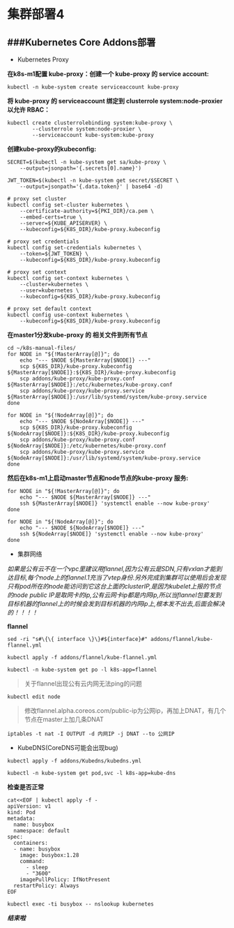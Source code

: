 集群部署4
======
###Kubernetes Core Addons部署
----------

 - Kubernetes Proxy

**在k8s-m1配置 kube-proxy：创建一个 kube-proxy 的 service account:**

```
kubectl -n kube-system create serviceaccount kube-proxy
```

**将 kube-proxy 的 serviceaccount 绑定到 clusterrole system:node-proxier 以允许 RBAC：**

```
kubectl create clusterrolebinding system:kube-proxy \
        --clusterrole system:node-proxier \
        --serviceaccount kube-system:kube-proxy
```

**创建kube-proxy的kubeconfig:**

```
SECRET=$(kubectl -n kube-system get sa/kube-proxy \
    --output=jsonpath='{.secrets[0].name}')

JWT_TOKEN=$(kubectl -n kube-system get secret/$SECRET \
    --output=jsonpath='{.data.token}' | base64 -d)

# proxy set cluster
kubectl config set-cluster kubernetes \
    --certificate-authority=${PKI_DIR}/ca.pem \
    --embed-certs=true \
    --server=${KUBE_APISERVER} \
    --kubeconfig=${K8S_DIR}/kube-proxy.kubeconfig

# proxy set credentials
kubectl config set-credentials kubernetes \
    --token=${JWT_TOKEN} \
    --kubeconfig=${K8S_DIR}/kube-proxy.kubeconfig

# proxy set context
kubectl config set-context kubernetes \
    --cluster=kubernetes \
    --user=kubernetes \
    --kubeconfig=${K8S_DIR}/kube-proxy.kubeconfig

# proxy set default context
kubectl config use-context kubernetes \
    --kubeconfig=${K8S_DIR}/kube-proxy.kubeconfig
```

**在master1分发kube-proxy 的 相关文件到所有节点**

```
cd ~/k8s-manual-files/
for NODE in "${!MasterArray[@]}"; do
    echo "--- $NODE ${MasterArray[$NODE]} ---"
    scp ${K8S_DIR}/kube-proxy.kubeconfig ${MasterArray[$NODE]}:${K8S_DIR}/kube-proxy.kubeconfig
    scp addons/kube-proxy/kube-proxy.conf ${MasterArray[$NODE]}:/etc/kubernetes/kube-proxy.conf
    scp addons/kube-proxy/kube-proxy.service ${MasterArray[$NODE]}:/usr/lib/systemd/system/kube-proxy.service
done

for NODE in "${!NodeArray[@]}"; do
    echo "--- $NODE ${NodeArray[$NODE]} ---"
    scp ${K8S_DIR}/kube-proxy.kubeconfig ${NodeArray[$NODE]}:${K8S_DIR}/kube-proxy.kubeconfig
    scp addons/kube-proxy/kube-proxy.conf ${NodeArray[$NODE]}:/etc/kubernetes/kube-proxy.conf
    scp addons/kube-proxy/kube-proxy.service ${NodeArray[$NODE]}:/usr/lib/systemd/system/kube-proxy.service
done
```

**然后在k8s-m1上启动master节点和node节点的kube-proxy 服务:**

```
for NODE in "${!MasterArray[@]}"; do
    echo "--- $NODE ${MasterArray[$NODE]} ---"
    ssh ${MasterArray[$NODE]} 'systemctl enable --now kube-proxy'
done

for NODE in "${!NodeArray[@]}"; do
    echo "--- $NODE ${NodeArray[$NODE]} ---"
    ssh ${NodeArray[$NODE]} 'systemctl enable --now kube-proxy'
done
```

 - 集群网络

*如果是公有云不在一个vpc里建议用flannel,因为公有云是SDN,只有vxlan才能到达目标,每个node上的flannel.1充当了vtep身份.另外完成到集群可以使用后会发现只有pod所在的node能访问到它这台上面的clusterIP,是因为kubelet上报的节点的node public IP是取网卡的ip,公有云网卡ip都是内网ip,所以当flannel包要发到目标机器的flannel上的时候会发到目标机器的内网ip上,根本发不出去,后面会解决的！！！！*

**flannel**

```
sed -ri "s#\{\{ interface \}\}#${interface}#" addons/flannel/kube-flannel.yml

kubectl apply -f addons/flannel/kube-flannel.yml

kubectl -n kube-system get po -l k8s-app=flannel
```

> 关于flannel出现公有云内网无法ping的问题

```
kubectl edit node
```

> 修改flannel.alpha.coreos.com/public-ip为公网ip，再加上DNAT，有几个节点在master上加几条DNAT

```
iptables -t nat -I OUTPUT -d 内网IP -j DNAT --to 公网IP
```


 - KubeDNS(CoreDNS可能会出现bug)

```
kubectl apply -f addons/Kubedns/kubedns.yml 

kubectl -n kube-system get pod,svc -l k8s-app=kube-dns
```

**检查是否正常**

```
cat<<EOF | kubectl apply -f -
apiVersion: v1
kind: Pod
metadata:
  name: busybox
  namespace: default
spec:
  containers:
  - name: busybox
    image: busybox:1.28
    command:
      - sleep
      - "3600"
    imagePullPolicy: IfNotPresent
  restartPolicy: Always
EOF

kubectl exec -ti busybox -- nslookup kubernetes
```

***结束啦***
